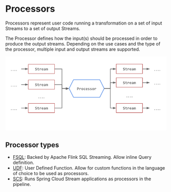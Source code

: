 # Processors

Processors represent user code running a transformation on a set of input Streams to a set of output Streams.

The Processor defines how the input(s) should be processed in order to produce the output streams. Depending on the use cases and the type of the processor, multiple input and output streams are supported.

![Processors](./processors-basic-diagram.png)


## Processor types

- [FSQL](fsql/overview.md): Backed by Apache Flink SQL Streaming. Allow inline Query definition.
- [UDF](udf/overview.md): User Defined Function. Allow for custom functions in the language of choice to be used as processors.
- [SCS](scs/overview.md): Runs Spring Cloud Stream applications as processors in the pipeline.
